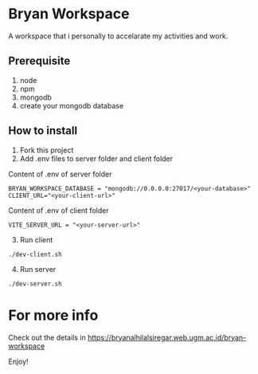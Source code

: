 # Bryan Workspace

A workspace that i personally to accelarate my activities and work.

## Prerequisite 
1. node
2. npm
3. mongodb
4. create your mongodb database

## How to install

1. Fork this project
2. Add .env files to server folder and client folder

Content of .env of server folder
```
BRYAN_WORKSPACE_DATABASE = "mongodb://0.0.0.0:27017/<your-database>"
CLIENT_URL="<your-client-url>"
```
Content of .env of client folder
```
VITE_SERVER_URL = "<your-server-url>"
```
3. Run client
```
./dev-client.sh
```
4. Run server
```
./dev-server.sh
```

# For more info 
Check out the details in https://bryanalhilalsiregar.web.ugm.ac.id/bryan-workspace

Enjoy!
